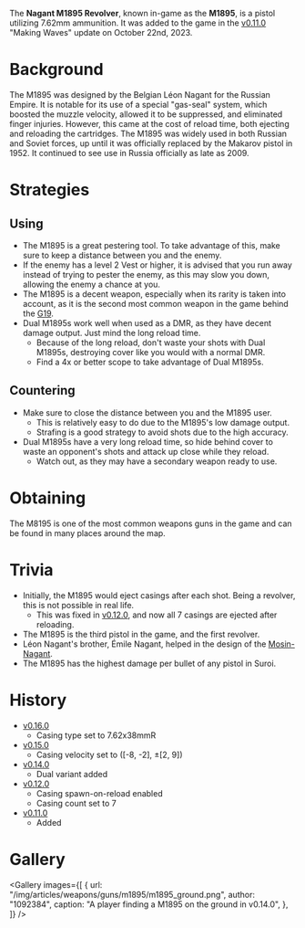 The **Nagant M1895 Revolver**, known in-game as the **M1895**, is a pistol utilizing 7.62mm ammunition. It was added to the game in the [v0.11.0](https://github.com/HasangerGames/suroi/releases/tag/v0.11.0) "Making Waves" update on October 22nd, 2023.

# Background

The M1895 was designed by the Belgian Léon Nagant for the Russian Empire. It is notable for its use of a special "gas-seal" system, which boosted the muzzle velocity, allowed it to be suppressed, and eliminated finger injuries. However, this came at the cost of reload time, both ejecting and reloading the cartridges. The M1895 was widely used in both Russian and Soviet forces, up until it was officially replaced by the Makarov pistol in 1952. It continued to see use in Russia officially as late as 2009.


# Strategies

## Using

- The M1895 is a great pestering tool. To take advantage of this, make sure to keep a distance between you and the enemy.
- If the enemy has a level 2 Vest or higher, it is advised that you run away instead of trying to pester the enemy, as this may slow you down, allowing the enemy a chance at you.
- The M1895 is a decent weapon, especially when its rarity is taken into account, as it is the second most common weapon in the game behind the [G19](/weapons/guns/g19).
- Dual M1895s work well when used as a DMR, as they have decent damage output. Just mind the long reload time.
  - Because of the long reload, don't waste your shots with Dual M1895s, destroying cover like you would with a normal DMR.
  - Find a 4x or better scope to take advantage of Dual M1895s.

## Countering

- Make sure to close the distance between you and the M1895 user.
  - This is relatively easy to do due to the M1895's low damage output.
  - Strafing is a good strategy to avoid shots due to the high accuracy.
- Dual M1895s have a very long reload time, so hide behind cover to waste an opponent's shots and attack up close while they reload.
  - Watch out, as they may have a secondary weapon ready to use.

# Obtaining

The M8195 is one of the most common weapons guns in the game and can be found in many places around the map.

# Trivia

- Initially, the M1895 would eject casings after each shot. Being a revolver, this is not possible in real life.
  - This was fixed in [v0.12.0](https://github.com/HasangerGames/suroi/releases/tag/v0.12.0), and now all 7 casings are ejected after reloading.
- The M1895 is the third pistol in the game, and the first revolver.
- Léon Nagant's brother, Émile Nagant, helped in the design of the [Mosin-Nagant](/weapons/guns/mosin_nagant).
- The M1895 has the highest damage per bullet of any pistol in Suroi.

# History

- [v0.16.0](https://github.com/HasangerGames/suroi/releases/tag/v0.16.0)
  - Casing type set to 7.62x38mmR
- [v0.15.0](https://github.com/HasangerGames/suroi/releases/tag/v0.15.0)
  - Casing velocity set to ([-8, -2], ±[2, 9])
- [v0.14.0](https://github.com/HasangerGames/suroi/releases/tag/v0.14.0)
  - Dual variant added
- [v0.12.0](https://github.com/HasangerGames/suroi/releases/tag/v0.12.0)
  - Casing spawn-on-reload enabled
  - Casing count set to 7
- [v0.11.0](https://github.com/HasangerGames/suroi/releases/tag/v0.11.0)
  - Added

# Gallery

<Gallery
  images={[
    {
      url: "/img/articles/weapons/guns/m1895/m1895_ground.png",
      author: "1092384",
      caption: "A player finding a M1895 on the ground in v0.14.0",
    },
  ]}
/>
